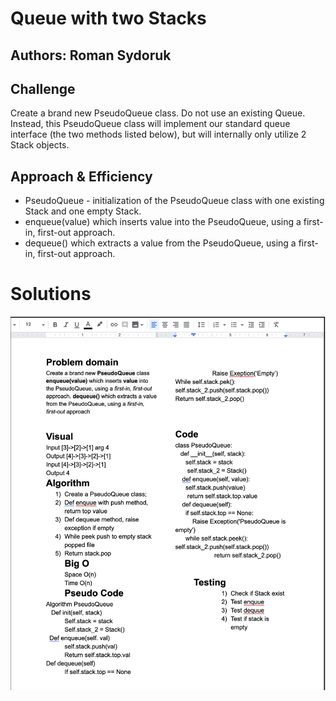 # Queue with two Stacks

## Authors: Roman Sydoruk

## Challenge
Create a brand new PseudoQueue class. Do not use an existing Queue. Instead, this PseudoQueue class will implement our standard queue interface (the two methods listed below), but will internally only utilize 2 Stack objects.

## Approach & Efficiency
* PseudoQueue - initialization of the PseudoQueue class with one existing Stack and one empty Stack.
* enqueue(value) which inserts value into the PseudoQueue, using a first-in, first-out approach.
* dequeue() which extracts a value from the PseudoQueue, using a first-in, first-out approach.

# Solutions
<img src="https://github.com/sydoruk89/python-data-structures-and-algorithms/blob/master/assets/queue_with_stack.png">
